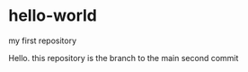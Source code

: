 # hello-world
my first repository


Hello. this repository is the branch to the main 
second commit
